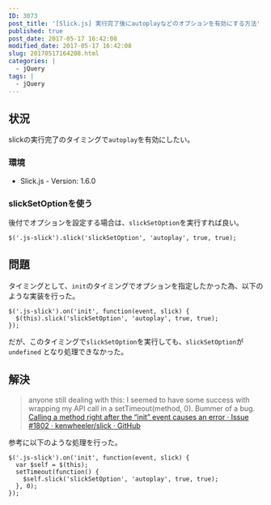 ```yaml
---
ID: 3073
post_title: '[Slick.js] 実行完了後にautoplayなどのオプションを有効にする方法'
published: true
post_date: 2017-05-17 16:42:08
modified_date: 2017-05-17 16:42:08
slug: 20170517164208.html
categories: |
  - jQuery
tags: |
  - jQuery
---
```

## 状況
slickの実行完了のタイミングで`autoplay`を有効にしたい。

### 環境
* Slick.js - Version: 1.6.0


### slickSetOptionを使う
後付でオプションを設定する場合は、`slickSetOption`を実行すれば良い。

```language-javascript
$('.js-slick').slick('slickSetOption', 'autoplay', true, true);
```


## 問題
タイミングとして、`init`のタイミングでオプションを指定したかった為、以下のような実装を行った。

```language-javascript
$('.js-slick').on('init', function(event, slick) {
  $(this).slick('slickSetOption', 'autoplay', true, true);
});
```

だが、このタイミングで`slickSetOption`を実行しても、`slickSetOption`が `undefined` となり処理できなかった。


## 解決
> anyone still dealing with this: I seemed to have some success with wrapping my API call in a setTimeout(method, 0). Bummer of a bug.
[Calling a method right after the “init” event causes an error · Issue #1802 · kenwheeler/slick · GitHub](https://github.com/kenwheeler/slick/issues/1802)

参考に以下のような処理を行った。

```language-javascript
$('.js-slick').on('init', function(event, slick) {
  var $self = $(this);
  setTimeout(function() {
    $self.slick('slickSetOption', 'autoplay', true, true);
  }, 0);
});
```